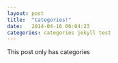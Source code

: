 ```yaml
---
layout: post
title:  "Categories!"
date:   2014-04-16 06:04:23
categories: categories jekyll test
---
```


This post only has categories
